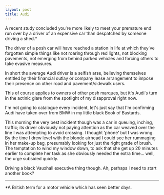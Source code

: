 ```yaml
---
layout: post
title: Audi
---
```


A recent study concluded you're more likely to meet your premature end run over by a driver of an expensive car than despatched by someone driving a shed.*

The driver of a posh car will have reached a station in life at which they've forgotten simple things like not roaring through red lights, not blocking pavements, not emerging from behind parked vehicles and forcing others to take evasive measures.

In short the average Audi driver is a selfish arse, believing themselves entitled by their financial outlay or company lease arrangement to impose their presence on other road and pavement/sidewalk users.

This of course applies to owners of other posh marques, but it's Audi's turn in the actinic glare from the spotlight of my disapproval right now.

I'm not going to catalogue every incident, let's just say that I'm confirming Audi have taken over from BMW in my little black Book of Bastards.

This morning the very best incident though was a car in queuing, inching, traffic; its driver obviously not paying attention as the car weaved over the line I was attempting to avoid crossing.  I thought 'phone' but I was wrong.  By the time I drew level with the blonde airhead I could see her rummaging in her make-up bag, presumably looking for just the right grade of brush.  The temptation to wind my window down, to ask that she get up 20 minutes earlier to complete her task as she obviously needed the extra time… well, the urge subsided quickly.

Driving a black Vauxhall executive thing though.  Ah, perhaps I need to start another book?

---

*A British term for a motor vehicle which has seen better days.
